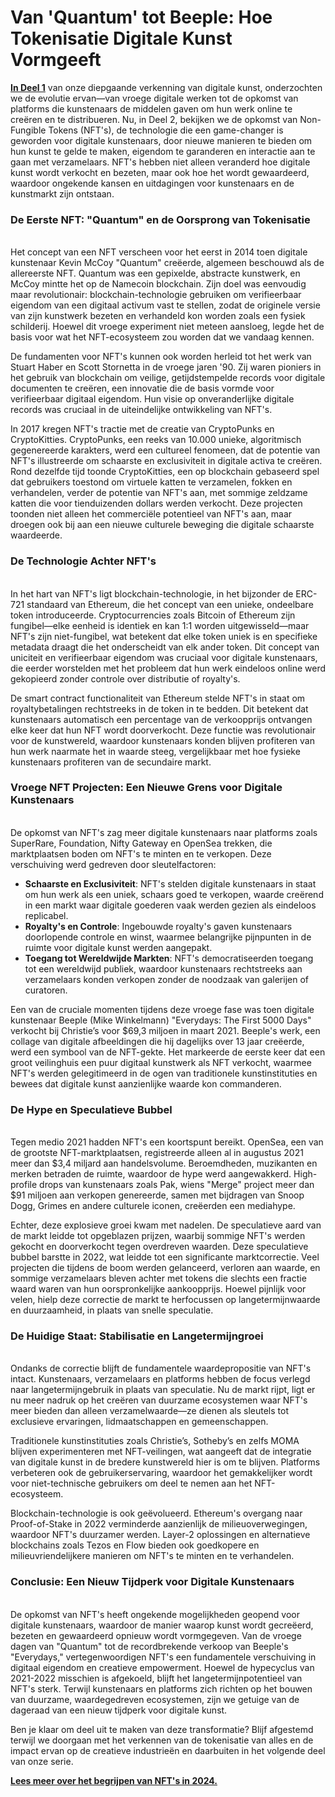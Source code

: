# Van 'Quantum' tot Beeple: Hoe Tokenisatie Digitale Kunst Vormgeeft

[**In Deel 1**](digital-art-a-brief-history.md) van onze diepgaande verkenning van digitale kunst, onderzochten we de evolutie ervan—van vroege digitale werken tot de opkomst van platforms die kunstenaars de middelen gaven om hun werk online te creëren en te distribueren. Nu, in Deel 2, bekijken we de opkomst van Non-Fungible Tokens (NFT's), de technologie die een game-changer is geworden voor digitale kunstenaars, door nieuwe manieren te bieden om hun kunst te gelde te maken, eigendom te garanderen en interactie aan te gaan met verzamelaars. NFT's hebben niet alleen veranderd hoe digitale kunst wordt verkocht en bezeten, maar ook hoe het wordt gewaardeerd, waardoor ongekende kansen en uitdagingen voor kunstenaars en de kunstmarkt zijn ontstaan.

### **De Eerste NFT: "Quantum" en de Oorsprong van Tokenisatie**

\
Het concept van een NFT verscheen voor het eerst in 2014 toen digitale kunstenaar Kevin McCoy "Quantum" creëerde, algemeen beschouwd als de allereerste NFT. Quantum was een gepixelde, abstracte kunstwerk, en McCoy mintte het op de Namecoin blockchain. Zijn doel was eenvoudig maar revolutionair: blockchain-technologie gebruiken om verifieerbaar eigendom van een digitaal activum vast te stellen, zodat de originele versie van zijn kunstwerk bezeten en verhandeld kon worden zoals een fysiek schilderij. Hoewel dit vroege experiment niet meteen aansloeg, legde het de basis voor wat het NFT-ecosysteem zou worden dat we vandaag kennen.

De fundamenten voor NFT's kunnen ook worden herleid tot het werk van Stuart Haber en Scott Stornetta in de vroege jaren '90. Zij waren pioniers in het gebruik van blockchain om veilige, getijdstempelde records voor digitale documenten te creëren, een innovatie die de basis vormde voor verifieerbaar digitaal eigendom. Hun visie op onveranderlijke digitale records was cruciaal in de uiteindelijke ontwikkeling van NFT's.

In 2017 kregen NFT's tractie met de creatie van CryptoPunks en CryptoKitties. CryptoPunks, een reeks van 10.000 unieke, algoritmisch gegenereerde karakters, werd een cultureel fenomeen, dat de potentie van NFT's illustreerde om schaarste en exclusiviteit in digitale activa te creëren. Rond dezelfde tijd toonde CryptoKitties, een op blockchain gebaseerd spel dat gebruikers toestond om virtuele katten te verzamelen, fokken en verhandelen, verder de potentie van NFT's aan, met sommige zeldzame katten die voor tienduizenden dollars werden verkocht. Deze projecten toonden niet alleen het commerciële potentieel van NFT's aan, maar droegen ook bij aan een nieuwe culturele beweging die digitale schaarste waardeerde.

### **De Technologie Achter NFT's**

\
In het hart van NFT's ligt blockchain-technologie, in het bijzonder de ERC-721 standaard van Ethereum, die het concept van een unieke, ondeelbare token introduceerde. Cryptocurrencies zoals Bitcoin of Ethereum zijn fungibel—elke eenheid is identiek en kan 1:1 worden uitgewisseld—maar NFT's zijn niet-fungibel, wat betekent dat elke token uniek is en specifieke metadata draagt die het onderscheidt van elk ander token. Dit concept van uniciteit en verifieerbaar eigendom was cruciaal voor digitale kunstenaars, die eerder worstelden met het probleem dat hun werk eindeloos online werd gekopieerd zonder controle over distributie of royalty's.

De smart contract functionaliteit van Ethereum stelde NFT's in staat om royaltybetalingen rechtstreeks in de token in te bedden. Dit betekent dat kunstenaars automatisch een percentage van de verkoopprijs ontvangen elke keer dat hun NFT wordt doorverkocht. Deze functie was revolutionair voor de kunstwereld, waardoor kunstenaars konden blijven profiteren van hun werk naarmate het in waarde steeg, vergelijkbaar met hoe fysieke kunstenaars profiteren van de secundaire markt.

### **Vroege NFT Projecten: Een Nieuwe Grens voor Digitale Kunstenaars**

\
De opkomst van NFT's zag meer digitale kunstenaars naar platforms zoals SuperRare, Foundation, Nifty Gateway en OpenSea trekken, die marktplaatsen boden om NFT's te minten en te verkopen. Deze verschuiving werd gedreven door sleutelfactoren:

* **Schaarste en Exclusiviteit**: NFT's stelden digitale kunstenaars in staat om hun werk als een uniek, schaars goed te verkopen, waarde creërend in een markt waar digitale goederen vaak werden gezien als eindeloos replicabel.
* **Royalty's en Controle**: Ingebouwde royalty's gaven kunstenaars doorlopende controle en winst, waarmee belangrijke pijnpunten in de ruimte voor digitale kunst werden aangepakt.
* **Toegang tot Wereldwijde Markten**: NFT's democratiseerden toegang tot een wereldwijd publiek, waardoor kunstenaars rechtstreeks aan verzamelaars konden verkopen zonder de noodzaak van galerijen of curatoren.

Een van de cruciale momenten tijdens deze vroege fase was toen digitale kunstenaar Beeple (Mike Winkelmann) "Everydays: The First 5000 Days" verkocht bij Christie’s voor $69,3 miljoen in maart 2021. Beeple's werk, een collage van digitale afbeeldingen die hij dagelijks over 13 jaar creëerde, werd een symbool van de NFT-gekte. Het markeerde de eerste keer dat een groot veilinghuis een puur digitaal kunstwerk als NFT verkocht, waarmee NFT's werden gelegitimeerd in de ogen van traditionele kunstinstituties en bewees dat digitale kunst aanzienlijke waarde kon commanderen.

### **De Hype en Speculatieve Bubbel**

\
Tegen medio 2021 hadden NFT's een koortspunt bereikt. OpenSea, een van de grootste NFT-marktplaatsen, registreerde alleen al in augustus 2021 meer dan $3,4 miljard aan handelsvolume. Beroemdheden, muzikanten en merken betraden de ruimte, waardoor de hype werd aangewakkerd. High-profile drops van kunstenaars zoals Pak, wiens "Merge" project meer dan $91 miljoen aan verkopen genereerde, samen met bijdragen van Snoop Dogg, Grimes en andere culturele iconen, creëerden een mediahype.

Echter, deze explosieve groei kwam met nadelen. De speculatieve aard van de markt leidde tot opgeblazen prijzen, waarbij sommige NFT's werden gekocht en doorverkocht tegen overdreven waarden. Deze speculatieve bubbel barstte in 2022, wat leidde tot een significante marktcorrectie. Veel projecten die tijdens de boom werden gelanceerd, verloren aan waarde, en sommige verzamelaars bleven achter met tokens die slechts een fractie waard waren van hun oorspronkelijke aankoopprijs. Hoewel pijnlijk voor velen, hielp deze correctie de markt te herfocussen op langetermijnwaarde en duurzaamheid, in plaats van snelle speculatie.

### **De Huidige Staat: Stabilisatie en Langetermijngroei**

\
Ondanks de correctie blijft de fundamentele waardepropositie van NFT's intact. Kunstenaars, verzamelaars en platforms hebben de focus verlegd naar langetermijngebruik in plaats van speculatie. Nu de markt rijpt, ligt er nu meer nadruk op het creëren van duurzame ecosystemen waar NFT's meer bieden dan alleen verzamelwaarde—ze dienen als sleutels tot exclusieve ervaringen, lidmaatschappen en gemeenschappen.

Traditionele kunstinstituties zoals Christie’s, Sotheby’s en zelfs MOMA blijven experimenteren met NFT-veilingen, wat aangeeft dat de integratie van digitale kunst in de bredere kunstwereld hier is om te blijven. Platforms verbeteren ook de gebruikerservaring, waardoor het gemakkelijker wordt voor niet-technische gebruikers om deel te nemen aan het NFT-ecosysteem.

Blockchain-technologie is ook geëvolueerd. Ethereum's overgang naar Proof-of-Stake in 2022 verminderde aanzienlijk de milieuoverwegingen, waardoor NFT's duurzamer werden. Layer-2 oplossingen en alternatieve blockchains zoals Tezos en Flow bieden ook goedkopere en milieuvriendelijkere manieren om NFT's te minten en te verhandelen.

### **Conclusie: Een Nieuw Tijdperk voor Digitale Kunstenaars**

\
De opkomst van NFT's heeft ongekende mogelijkheden geopend voor digitale kunstenaars, waardoor de manier waarop kunst wordt gecreëerd, bezeten en gewaardeerd opnieuw wordt vormgegeven. Van de vroege dagen van "Quantum" tot de recordbrekende verkoop van Beeple's "Everydays," vertegenwoordigen NFT's een fundamentele verschuiving in digitaal eigendom en creatieve empowerment. Hoewel de hypecyclus van 2021-2022 misschien is afgekoeld, blijft het langetermijnpotentieel van NFT's sterk. Terwijl kunstenaars en platforms zich richten op het bouwen van duurzame, waardegedreven ecosystemen, zijn we getuige van de dageraad van een nieuw tijdperk voor digitale kunst.

Ben je klaar om deel uit te maken van deze transformatie? Blijf afgestemd terwijl we doorgaan met het verkennen van de tokenisatie van alles en de impact ervan op de creatieve industrieën en daarbuiten in het volgende deel van onze serie.

[**Lees meer over het begrijpen van NFT's in 2024.**](understanding-nfts-in-2024.md)